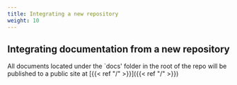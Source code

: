 ```yaml
---
title: Integrating a new repository
weight: 10
---
```

## Integrating documentation from a new repository

All documents located under the `docs' folder in the root of the repo will be published to a public site at [{{< ref "/" >}}]({{< ref "/" >}})

